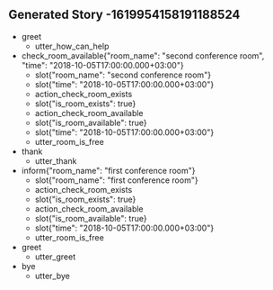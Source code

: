 ## Generated Story -1619954158191188524
* greet
    - utter_how_can_help
* check_room_available{"room_name": "second conference room", "time": "2018-10-05T17:00:00.000+03:00"}
    - slot{"room_name": "second conference room"}
    - slot{"time": "2018-10-05T17:00:00.000+03:00"}
    - action_check_room_exists
    - slot{"is_room_exists": true}
    - action_check_room_available
    - slot{"is_room_available": true}
    - slot{"time": "2018-10-05T17:00:00.000+03:00"}
    - utter_room_is_free
* thank
    - utter_thank
* inform{"room_name": "first conference room"}
    - slot{"room_name": "first conference room"}
    - action_check_room_exists
    - slot{"is_room_exists": true}
    - action_check_room_available
    - slot{"is_room_available": true}
    - slot{"time": "2018-10-05T17:00:00.000+03:00"}
    - utter_room_is_free
* greet
    - utter_greet
* bye
    - utter_bye



